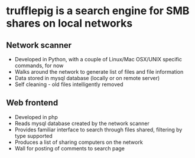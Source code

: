 # trufflepig is a search engine for SMB shares on local networks #

## Network scanner ##
  * Developed in Python, with a couple of Linux/Mac OSX/UNIX specific commands, for now
  * Walks around the network to generate list of files and file information
  * Data stored in mysql database (locally or on remote server)
  * Self cleaning - old files intelligently removed

## Web frontend ##
  * Developed in php
  * Reads mysql database created by the network scanner
  * Provides familiar interface to search through files shared, filtering by type supported
  * Produces a list of sharing computers on the network
  * Wall for posting of comments to search page